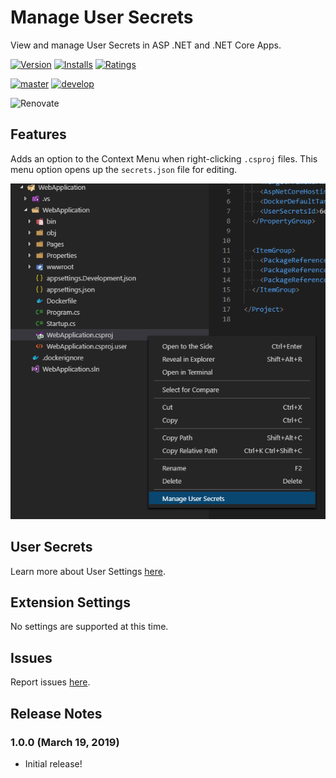 # Manage User Secrets

View and manage User Secrets in ASP .NET and .NET Core Apps.

[![Version](https://vsmarketplacebadge.apphb.com/version/Reptarsrage.vscode-manage-user-secrets.svg)](https://marketplace.visualstudio.com/items?itemName=Reptarsrage.vscode-manage-user-secrets)
[![Installs](https://vsmarketplacebadge.apphb.com/installs/Reptarsrage.vscode-manage-user-secrets.svg)](https://marketplace.visualstudio.com/items?itemName=Reptarsrage.vscode-manage-user-secrets)
[![Ratings](https://vsmarketplacebadge.apphb.com/rating/Reptarsrage.vscode-manage-user-secrets.svg)](https://marketplace.visualstudio.com/items?itemName=Reptarsrage.vscode-manage-user-secrets)

[![master](https://dev.azure.com/justinprobb/justinprobb/_apis/build/status/Reptarsrage.vscode-manage-user-secrets?branchName=master)](https://dev.azure.com/justinprobb/justinprobb/_build/latest?definitionId=1&branchName=master)
[![develop](https://dev.azure.com/justinprobb/justinprobb/_apis/build/status/Reptarsrage.vscode-manage-user-secrets?branchName=develop)](https://dev.azure.com/justinprobb/justinprobb/_build/latest?definitionId=1&branchName=develop)

![Renovate](https://badges.renovateapi.com/github/Reptarsrage/vscode-manage-user-secrets)

## Features

Adds an option to the Context Menu when right-clicking `.csproj` files. This menu option opens up the `secrets.json` file for editing.

![Context Menu](images/screenshot.png)

## User Secrets

Learn more about User Settings [here](https://docs.microsoft.com/en-us/aspnet/core/security/app-secrets).

## Extension Settings

No settings are supported at this time.

## Issues

Report issues [here](https://github.com/Reptarsrage/vscode-manage-user-secrets/issues).

## Release Notes

### 1.0.0 (March 19, 2019)

- Initial release!
